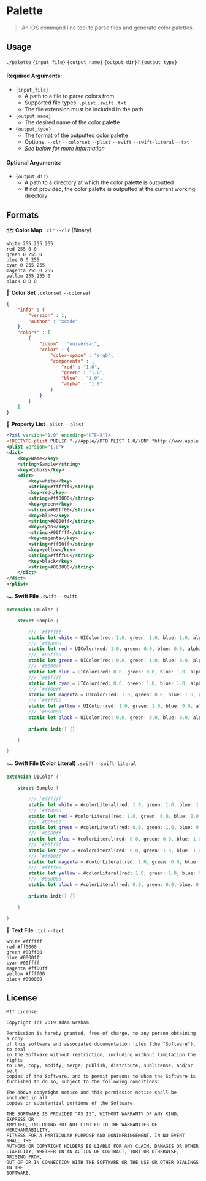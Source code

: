# Palette
> An iOS command line tool to parse files and generate color palettes.

## Usage
`./palette` `{input_file}` `{output_name}` `{output_dir}?` `{output_type}`

#### Required Arguments:
- `{input_file}`
  - A path to a file to parse colors from
  - Supported file types: `.plist` `.swift` `.txt`
  - The file extension must be included in the path
- `{output_name}`
  - The desired name of the color palette
- `{output_type}`
  - The format of the outputted color palette
  - Options: `--clr` `--colorset` `--plist` `--swift` `--swift-literal` `--txt`
  - *See below for more information*

#### Optional Arguments:
- `{output_dir}`
  - A path to a directory at which the color palette is outputted
  - If not provided, the color palette is outputted at the current working directory
  
## Formats

🗺️ **Color Map** `.clr` `--clr` (Binary)
```
white 255 255 255
red 255 0 0
green 0 255 0
blue 0 0 255
cyan 0 255 255
magenta 255 0 255
yellow 255 255 0
black 0 0 0
```

🍭 **Color Set** `.colorset` `--colorset`
``` json
{
    "info" : {
        "version" : 1,
        "author" : "xcode"
    },
    "colors" : [
        {
            "idiom" : "universal",
            "color" : {
                "color-space" : "srgb",
                "components" : {
                    "red" : "1.0",
                    "green" : "1.0",
                    "blue" : "1.0",
                    "alpha" : "1.0"
                }
            }
        }
    ]
}
```

📑 **Property List** `.plist` `--plist`
``` xml
<?xml version="1.0" encoding="UTF-8"?>
<!DOCTYPE plist PUBLIC "-//Apple//DTD PLIST 1.0//EN" "http://www.apple.com/DTDs/PropertyList-1.0.dtd">
<plist version="1.0">
<dict>
    <key>Name</key>
    <string>Sample</string>
    <key>Colors</key>
    <dict>
        <key>white</key>
        <string>#ffffff</string>
        <key>red</key>
        <string>#ff0000</string>
        <key>green</key>
        <string>#00ff00</string>
        <key>blue</key>
        <string>#0000ff</string>
        <key>cyan</key>
        <string>#00ffff</string>
        <key>magenta</key>
        <string>#ff00ff</string>
        <key>yellow</key>
        <string>#ffff00</string>
        <key>black</key>
        <string>#000000</string>
    </dict>
</dict>
</plist>
```

🏎️ **Swift File** `.swift` `--swift`
``` swift
extension UIColor {

    struct Sample {

        /// `#ffffff`
        static let white = UIColor(red: 1.0, green: 1.0, blue: 1.0, alpha: 1.0)
        /// `#ff0000`
        static let red = UIColor(red: 1.0, green: 0.0, blue: 0.0, alpha: 1.0)
        /// `#00ff00`
        static let green = UIColor(red: 0.0, green: 1.0, blue: 0.0, alpha: 1.0)
        /// `#0000ff`
        static let blue = UIColor(red: 0.0, green: 0.0, blue: 1.0, alpha: 1.0)
        /// `#00ffff`
        static let cyan = UIColor(red: 0.0, green: 1.0, blue: 1.0, alpha: 1.0)
        /// `#ff00ff`
        static let magenta = UIColor(red: 1.0, green: 0.0, blue: 1.0, alpha: 1.0)
        /// `#ffff00`
        static let yellow = UIColor(red: 1.0, green: 1.0, blue: 0.0, alpha: 1.0)
        /// `#000000`
        static let black = UIColor(red: 0.0, green: 0.0, blue: 0.0, alpha: 1.0)
    
        private init() {}

    }

}
```

🏎️ **Swift File (Color Literal)** `.swift` `--swift-literal`
``` swift
extension UIColor {

    struct Sample {

        /// `#ffffff`
        static let white = #colorLiteral(red: 1.0, green: 1.0, blue: 1.0, alpha: 1.0)
        /// `#ff0000`
        static let red = #colorLiteral(red: 1.0, green: 0.0, blue: 0.0, alpha: 1.0)
        /// `#00ff00`
        static let green = #colorLiteral(red: 0.0, green: 1.0, blue: 0.0, alpha: 1.0)
        /// `#0000ff`
        static let blue = #colorLiteral(red: 0.0, green: 0.0, blue: 1.0, alpha: 1.0)
        /// `#00ffff`
        static let cyan = #colorLiteral(red: 0.0, green: 1.0, blue: 1.0, alpha: 1.0)
        /// `#ff00ff`
        static let magenta = #colorLiteral(red: 1.0, green: 0.0, blue: 1.0, alpha: 1.0)
        /// `#ffff00`
        static let yellow = #colorLiteral(red: 1.0, green: 1.0, blue: 0.0, alpha: 1.0)
        /// `#000000`
        static let black = #colorLiteral(red: 0.0, green: 0.0, blue: 0.0, alpha: 1.0)
    
        private init() {}

    }

}
```

📄 **Text File** `.txt` `--text`
```
white #ffffff
red #ff0000
green #00ff00
blue #0000ff
cyan #00ffff
magenta #ff00ff
yellow #ffff00
black #000000
```

## License
```
MIT License

Copyright (c) 2019 Adam Graham

Permission is hereby granted, free of charge, to any person obtaining a copy
of this software and associated documentation files (the "Software"), to deal
in the Software without restriction, including without limitation the rights
to use, copy, modify, merge, publish, distribute, sublicense, and/or sell
copies of the Software, and to permit persons to whom the Software is
furnished to do so, subject to the following conditions:

The above copyright notice and this permission notice shall be included in all
copies or substantial portions of the Software.

THE SOFTWARE IS PROVIDED "AS IS", WITHOUT WARRANTY OF ANY KIND, EXPRESS OR
IMPLIED, INCLUDING BUT NOT LIMITED TO THE WARRANTIES OF MERCHANTABILITY,
FITNESS FOR A PARTICULAR PURPOSE AND NONINFRINGEMENT. IN NO EVENT SHALL THE
AUTHORS OR COPYRIGHT HOLDERS BE LIABLE FOR ANY CLAIM, DAMAGES OR OTHER
LIABILITY, WHETHER IN AN ACTION OF CONTRACT, TORT OR OTHERWISE, ARISING FROM,
OUT OF OR IN CONNECTION WITH THE SOFTWARE OR THE USE OR OTHER DEALINGS IN THE
SOFTWARE.
```
